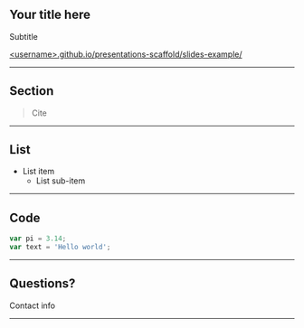 <!-- .slide: class="title" -->

## Your title here
Subtitle

[&lt;username&gt;.github.io/presentations-scaffold/slides-example/](http://<username>.github.io/presentations-scaffold/slides-example/)

---

<!-- .slide: class="section" -->
## Section
> Cite

---

<!-- .slide: class="section" -->

## List
* List item
	* List sub-item

---

<!-- .slide: class="section" -->

## Code
```javascript
var pi = 3.14;
var text = 'Hello world';
```

---

<!-- .slide: class="questions centered" -->

## Questions?

Contact info

---


<!-- .slide: class="end" -->

